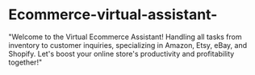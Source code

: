# Ecommerce-virtual-assistant-
"Welcome to the Virtual Ecommerce Assistant! Handling all tasks from inventory to customer inquiries, specializing in Amazon, Etsy, eBay, and Shopify. Let's boost your online store's productivity and profitability together!"
